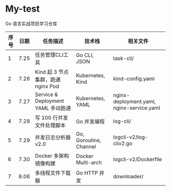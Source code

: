 # My-test

Go 语言实战项目学习仓库

| 序号 | 日期 | 任务描述 | 技术栈 | 相关文件 |
|------|------|----------|---------|----------|
| 1 | 7.25 | 任务管理CLI工具 | Go CLI, JSON | task-cli/ |
| 2 | 7.26 | Kind 起 3 节点集群，跑通 nginx Pod | Kubernetes, Kind | kind-config.yaml |
| 3 | 7.27 | Service & Deployment YAML 手动跑通 | Kubernetes, YAML | nginx-deployment.yaml, nginx-service.yaml |
| 4 | 7.28 | 写 100 行并发文件处理脚本 | Go 并发编程 | log-cli/ |
| 5 | 7.29 | 并发日志分析器 v2.0 | Go, Goroutine, Channel | logcli-v2/log-cliv2.go |
| 6 | 7.30 | Docker 多架构镜像构建 | Docker Multi-arch | logcli-v2/Dockerfile |
| 7 | 8.06 | 多线程文件下载器 | Go HTTP 并发 | downloader/ |

